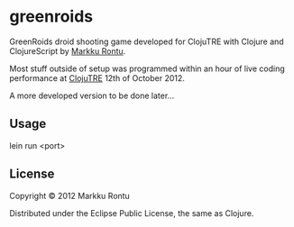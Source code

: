 # greenroids

GreenRoids droid shooting game developed for ClojuTRE with Clojure and ClojureScript by [Markku Rontu](http://markku.rontu.net). 

Most stuff outside of setup was programmed within an hour of live coding performance at [ClojuTRE](http://clojutre.org) 12th of October 2012.

A more developed version to be done later...

## Usage

lein run \<port\>

## License

Copyright © 2012 Markku Rontu

Distributed under the Eclipse Public License, the same as Clojure.
